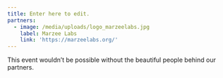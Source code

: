 ```yaml
---
title: Enter here to edit.
partners:
  - image: /media/uploads/logo_marzeelabs.jpg
    label: Marzee Labs
    link: 'https://marzeelabs.org/'
---
```

This event wouldn’t be possible without the beautiful people behind our partners.

